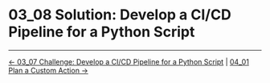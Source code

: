 # 03_08 Solution: Develop a CI/CD Pipeline for a Python Script

<!-- FooterStart -->
---
[← 03_07 Challenge: Develop a CI/CD Pipeline for a Python Script](../03_07_challenge_develop_a_cicd_pipeline_for_a_python_script/README.md) | [04_01 Plan a Custom Action →](../../ch4_developing_custom_actions/04_01_plan_a_custom_action/README.md)
<!-- FooterEnd -->
